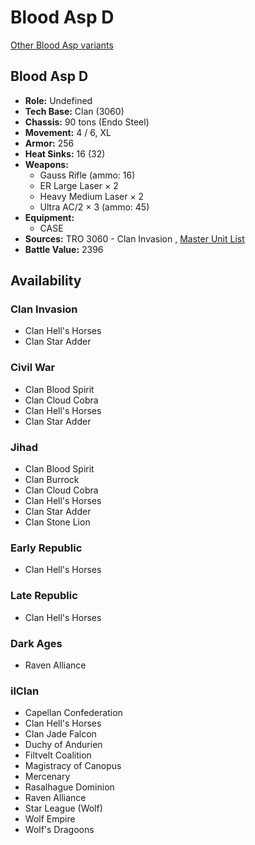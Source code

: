 # Blood Asp D 

[Other Blood Asp variants](../blood_asp.md) 

## Blood Asp D 

- **Role:** Undefined 
- **Tech Base:** Clan (3060) 
- **Chassis:** 90 tons (Endo Steel) 
- **Movement:** 4 / 6, XL 
- **Armor:** 256 
- **Heat Sinks:** 16 (32) 
- **Weapons:** 
  - Gauss Rifle (ammo: 16) 
  - ER Large Laser × 2 
  - Heavy Medium Laser × 2 
  - Ultra AC/2 × 3 (ammo: 45) 
- **Equipment:** 
  - CASE 
- **Sources:** TRO 3060 - Clan Invasion , [Master Unit List](http://masterunitlist.info/Unit/Details/402) 
- **Battle Value:** 2396 

## Availability 

### Clan Invasion 

- Clan Hell's Horses 
- Clan Star Adder 

### Civil War 

- Clan Blood Spirit 
- Clan Cloud Cobra 
- Clan Hell's Horses 
- Clan Star Adder 

### Jihad 

- Clan Blood Spirit 
- Clan Burrock 
- Clan Cloud Cobra 
- Clan Hell's Horses 
- Clan Star Adder 
- Clan Stone Lion 

### Early Republic 

- Clan Hell's Horses 

### Late Republic 

- Clan Hell's Horses 

### Dark Ages 

- Raven Alliance 

### ilClan 

- Capellan Confederation 
- Clan Hell's Horses 
- Clan Jade Falcon 
- Duchy of Andurien 
- Filtvelt Coalition 
- Magistracy of Canopus 
- Mercenary 
- Rasalhague Dominion 
- Raven Alliance 
- Star League (Wolf) 
- Wolf Empire 
- Wolf's Dragoons 

